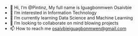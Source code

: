 - 👋 Hi, I’m @Pintinz, My full name is Iguagbonmwen Osaivbie
- 👀 I’m interested in Information Technology
- 🌱 I’m currently learning Data Science and Machine Learning
- 💞️ I’m looking to collaborate on mind blowing projects
- 📫 How to reach me osaivbieiguagbonmwen@gmail.com

<!---
Pintinz/Pintinz is a ✨ special ✨ repository because its `README.md` (this file) appears on your GitHub profile.
You can click the Preview link to take a look at your changes.
--->
